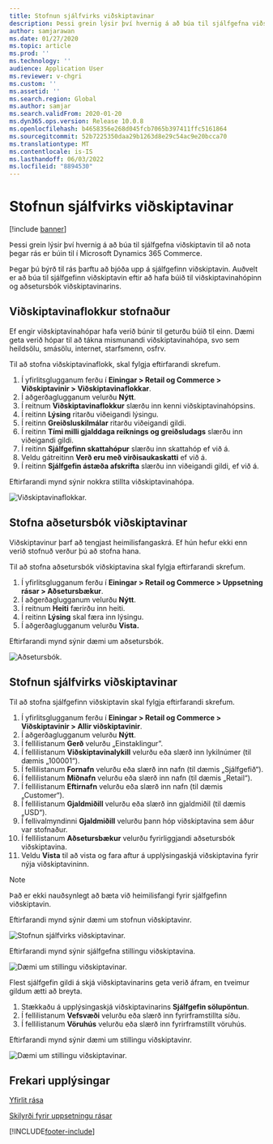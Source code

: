 ```yaml
---
title: Stofnun sjálfvirks viðskiptavinar
description: Þessi grein lýsir því hvernig á að búa til sjálfgefna viðskiptavin til að nota þegar rás er búin til í Microsoft Dynamics 365 Commerce.
author: samjarawan
ms.date: 01/27/2020
ms.topic: article
ms.prod: ''
ms.technology: ''
audience: Application User
ms.reviewer: v-chgri
ms.custom: ''
ms.assetid: ''
ms.search.region: Global
ms.author: samjar
ms.search.validFrom: 2020-01-20
ms.dyn365.ops.version: Release 10.0.8
ms.openlocfilehash: b4658356e268d045fcb7065b397411ffc5161864
ms.sourcegitcommit: 52b7225350daa29b1263d8e29c54ac9e20bcca70
ms.translationtype: MT
ms.contentlocale: is-IS
ms.lasthandoff: 06/03/2022
ms.locfileid: "8894530"
---
```

# <a name="create-a-default-customer"></a>Stofnun sjálfvirks viðskiptavinar

[!include [banner](includes/banner.md)]

Þessi grein lýsir því hvernig á að búa til sjálfgefna viðskiptavin til að nota þegar rás er búin til í Microsoft Dynamics 365 Commerce.

Þegar þú býrð til rás þarftu að bjóða upp á sjálfgefinn viðskiptavin. Auðvelt er að búa til sjálfgefinn viðskiptavin eftir að hafa búið til viðskiptavinahópinn og aðsetursbók viðskiptavinarins.

## <a name="create-a-customer-group"></a>Viðskiptavinaflokkur stofnaður

Ef engir viðskiptavinahópar hafa verið búnir til geturðu búið til einn. Dæmi geta verið hópar til að tákna mismunandi viðskiptavinahópa, svo sem heildsölu, smásölu, internet, starfsmenn, osfrv.

Til að stofna viðskiptavinaflokk, skal fylgja eftirfarandi skrefum.

1. Í yfirlitsglugganum ferðu í **Einingar \> Retail og Commerce \> Viðskiptavinir \> Viðskiptavinaflokkar**.
1. Í aðgerðaglugganum velurðu **Nýtt**.
1. Í reitnum **Viðskiptavinaflokkur** slærðu inn kenni viðskiptavinahópsins.
1. Í reitinn **Lýsing** ritarðu viðeigandi lýsingu.
1. Í reitinn **Greiðsluskilmálar** ritarðu viðeigandi gildi.
1. Í reitinn **Tími milli gjalddaga reiknings og greiðsludags** slærðu inn viðeigandi gildi.
1. Í reitinn **Sjálfgefinn skattahópur** slærðu inn skattahóp ef við á.
1. Veldu gátreitinn **Verð eru með virðisaukaskatti** ef við á.
1. Í reitinn **Sjálfgefin ástæða afskrifta** slærðu inn viðeigandi gildi, ef við á.

Eftirfarandi mynd sýnir nokkra stillta viðskiptavinahópa.

![Viðskiptavinaflokkar.](media/customer-groups.png)

## <a name="create-a-customer-address-book"></a>Stofna aðsetursbók viðskiptavinar

Viðskiptavinur þarf að tengjast heimilisfangaskrá. Ef hún hefur ekki enn verið stofnuð verður þú að stofna hana.

Til að stofna aðsetursbók viðskiptavina skal fylgja eftirfarandi skrefum.

1. Í yfirlitsglugganum ferðu í **Einingar \> Retail og Commerce \> Uppsetning rásar \> Aðsetursbækur**.
1. Í aðgerðaglugganum velurðu **Nýtt**.
1. Í reitnum **Heiti** færirðu inn heiti.
1. Í reitinn **Lýsing** skal færa inn lýsingu.
1. Í aðgerðaglugganum velurðu **Vista.**

Eftirfarandi mynd sýnir dæmi um aðsetursbók.

![Aðsetursbók.](media/address-book.png)

## <a name="create-a-default-customer"></a>Stofnun sjálfvirks viðskiptavinar

Til að stofna sjálfgefinn viðskiptavin skal fylgja eftirfarandi skrefum.

1. Í yfirlitsglugganum ferðu í **Einingar \> Retail og Commerce \> Viðskiptavinir \> Allir viðskiptavinir**.
1. Í aðgerðaglugganum velurðu **Nýtt**.
1. Í fellilistanum **Gerð** velurðu „Einstaklingur”.
1. Í fellilistanum **Viðskiptavinalykill** velurðu eða slærð inn lykilnúmer (til dæmis „100001“).
1. Í fellilistanum **Fornafn** velurðu eða slærð inn nafn (til dæmis „Sjálfgefið“).
1. Í fellilistanum **Miðnafn** velurðu eða slærð inn nafn (til dæmis „Retail“).
1. Í fellilistanum **Eftirnafn** velurðu eða slærð inn nafn (til dæmis „Customer“).
1. Í fellilistanum **Gjaldmiðill** velurðu eða slærð inn gjaldmiðil (til dæmis „USD“).
1. Í fellivalmyndinni **Gjaldmiðill** velurðu þann hóp viðskiptavina sem áður var stofnaður.
1. Í fellilistanum **Aðsetursbækur** velurðu fyrirliggjandi aðsetursbók viðskiptavina.
1. Veldu **Vista** til að vista og fara aftur á upplýsingaskjá viðskiptavina fyrir nýja viðskiptavininn.

> [!NOTE]
> Það er ekki nauðsynlegt að bæta við heimilisfangi fyrir sjálfgefinn viðskiptavin.

Eftirfarandi mynd sýnir dæmi um stofnun viðskiptavinr.

![Stofnun sjálfvirks viðskiptavinar.](media/default-customer-creation.png)

Eftirfarandi mynd sýnir sjálfgefna stillingu viðskiptavina.

![Dæmi um stillingu viðskiptavinar.](media/default-customer-configuration1.png)

Flest sjálfgefin gildi á skjá viðskiptavinarins geta verið áfram, en tveimur gildum ætti að breyta.

1. Stækkaðu á upplýsingaskjá viðskiptavinarins **Sjálfgefin sölupöntun**.
1. Í fellilistanum **Vefsvæði** velurðu eða slærð inn fyrirframstillta síðu.
1. Í fellilistanum **Vöruhús** velurðu eða slærð inn fyrirframstillt vöruhús.

Eftirfarandi mynd sýnir dæmi um stillingu viðskiptavinr.

![Dæmi um stillingu viðskiptavinar.](media/default-customer-configuration2.png)

## <a name="additional-resources"></a>Frekari upplýsingar

[Yfirlit rása](channels-overview.md)

[Skilyrði fyrir uppsetningu rásar](channels-prerequisites.md)


[!INCLUDE[footer-include](../includes/footer-banner.md)]

